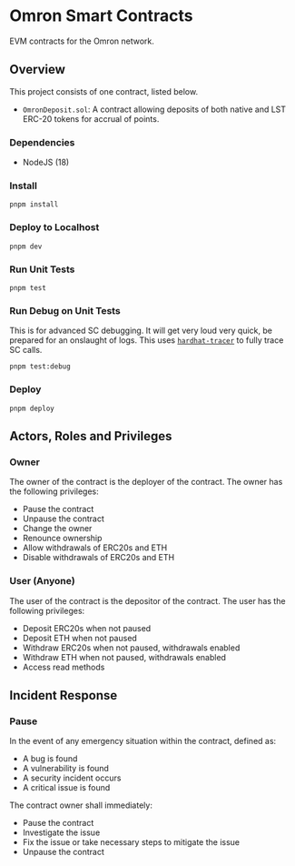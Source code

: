 # Omron Smart Contracts

EVM contracts for the Omron network.

## Overview

This project consists of one contract, listed below.

- `OmronDeposit.sol`: A contract allowing deposits of both native and LST ERC-20 tokens for accrual of points.

### Dependencies

- NodeJS (18)

### Install

```console
pnpm install
```

### Deploy to Localhost

```console
pnpm dev
```

### Run Unit Tests

```console
pnpm test
```

### Run Debug on Unit Tests

This is for advanced SC debugging. It will get very loud very quick, be prepared for an onslaught of logs. This uses [`hardhat-tracer`] to fully trace SC calls.

```console
pnpm test:debug
```

### Deploy

```console
pnpm deploy
```

## Actors, Roles and Privileges

### Owner

The owner of the contract is the deployer of the contract. The owner has the following privileges:

- Pause the contract
- Unpause the contract
- Change the owner
- Renounce ownership
- Allow withdrawals of ERC20s and ETH
- Disable withdrawals of ERC20s and ETH

### User (Anyone)

The user of the contract is the depositor of the contract. The user has the following privileges:

- Deposit ERC20s when not paused
- Deposit ETH when not paused
- Withdraw ERC20s when not paused, withdrawals enabled
- Withdraw ETH when not paused, withdrawals enabled
- Access read methods

## Incident Response

### Pause

In the event of any emergency situation within the contract, defined as:

- A bug is found
- A vulnerability is found
- A security incident occurs
- A critical issue is found

The contract owner shall immediately:

- Pause the contract
- Investigate the issue
- Fix the issue or take necessary steps to mitigate the issue
- Unpause the contract

[`hardhat-tracer`]: https://github.com/zemse/hardhat-tracer "Hardhat Tracer GitHub Repo"
